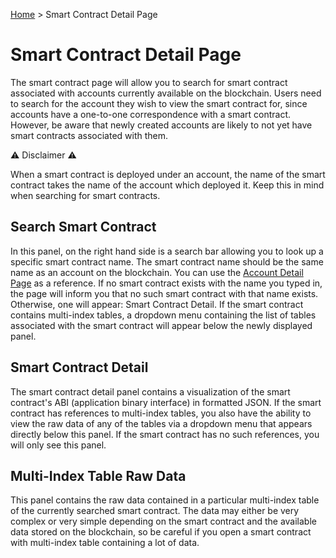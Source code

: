 [Home](../..) > Smart Contract Detail Page

# Smart Contract Detail Page

The smart contract page will allow you to search for smart contract associated with accounts currently available on the blockchain. Users need to search for the account they wish to view the smart contract for, since accounts have a one-to-one correspondence with a smart contract. However, be aware that newly created accounts are likely to not yet have smart contracts associated with them.

:warning: Disclaimer :warning:

When a smart contract is deployed under an account, the name of the smart contract takes the name of the account which deployed it. Keep this in mind when searching for smart contracts.

## Search Smart Contract

In this panel, on the right hand side is a search bar allowing you to look up a specific smart contract name. The smart contract name should be the same name as an account on the blockchain. You can use the [Account Detail Page](account-detail-page.md) as a reference. If no smart contract exists with the name you typed in, the page will inform you that no such smart contract with that name exists. Otherwise, one will appear: Smart Contract Detail. If the smart contract contains multi-index tables, a dropdown menu containing the list of tables associated with the smart contract will appear below the newly displayed panel. 

## Smart Contract Detail

The smart contract detail panel contains a visualization of the smart contract's ABI (application binary interface) in formatted JSON. If the smart contract has references to multi-index tables, you also have the ability to view the raw data of any of the tables via a dropdown menu that appears directly below this panel. If the smart contract has no such references, you will only see this panel.

## Multi-Index Table Raw Data

This panel contains the raw data contained in a particular multi-index table of the currently searched smart contract. The data may either be very complex or very simple depending on the smart contract and the available data stored on the blockchain, so be careful if you open a smart contract with multi-index table containing a lot of data.
